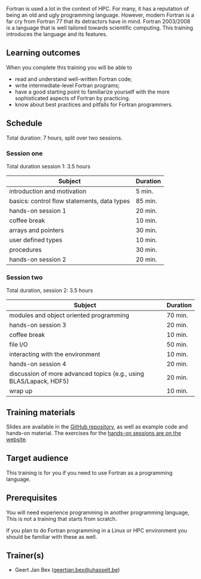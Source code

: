 Fortran is used a lot in the context of HPC.  For many, it has a
reputation of being an old and ugly programming language.  However,
modern Fortran is a far cry from Fortran 77 that its detractors have
in mind.  Fortran 2003/2008 is a language that is well tailored
towards scientific computing.  This training introduces the language
and its features.


## Learning outcomes

When you complete this training you will be able to

  * read and understand well-written Fortran code;
  * write intermediate-level Fortran programs;
  * have a good starting point to familiarize yourself with the more
    sophisticated aspects of Fortran by practicing.
  * know about best practices and pitfalls for Fortran programmers.


## Schedule

Total duration: 7 hours, split over two sessions.

### Session one

Total duration session 1: 3.5 hours

  | Subject                                     | Duration |
  |---------------------------------------------|----------|
  | introduction and motivation                 |  5 min.  |
  | basics: control flow statements, data types | 85 min.  |
  | hands-on session 1                          | 20 min.  |
  | coffee break                                | 10 min.  |
  | arrays and pointers                         | 30 min.  |
  | user defined types                          | 10 min.  |
  | procedures                                  | 30 min.  |
  | hands-on session 2                          | 20 min.  |

### Session two

Total duration, session 2: 3.5 hours

  | Subject                                                            | Duration |
  |--------------------------------------------------------------------|----------|
  | modules and object oriented programming                            | 70 min.  |
  | hands-on session 3                                                 | 20 min.  |
  | coffee break                                                       | 10 min.  |
  | file I/O                                                           | 50 min.  |
  | interacting with the environment                                   | 10 min.  |
  | hands-on session 4                                                 | 20 min.  |
  | discussion of more advanced topics (e.g., using BLAS/Lapack, HDF5) | 20 min.  |
  | wrap up                                                            | 10 min.  |


## Training materials

Slides are available in the
 [GitHub repository](https://github.com/gjbex/Fortran-for-programmers),
as well as example code and hands-on material.  The exercises for the
[hands-on sessions are on the website](hands-on/README.md).


## Target audience

This training is for you if you need to use Fortran as a programming
language.


## Prerequisites

You will need experience programming in another programming language,
This is not a training that starts from scratch.

If you plan to do Fortran programming in a Linux or HPC environment you should
be familiar with these as well.


## Trainer(s)

  * Geert Jan Bex ([geertjan.bex@uhasselt.be](mailto:geertjan.bex@uhasselt.be))
